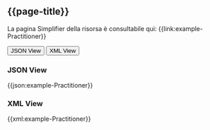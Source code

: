 ## {{page-title}}

La pagina Simplifier della risorsa è consultabile qui: {{link:example-Practitioner}}

<div class="tab">
  <button class="tablinks" onclick="openTab(event, 'JSON View')">JSON View</button>
  <button class="tablinks" onclick="openTab(event, 'XML View')">XML View</button>
</div>

<div id="JSON View" class="tabcontent" style="display:block">
  <h3>JSON View</h3>
{{json:example-Practitioner}}
</div> 

<div id="XML View" class="tabcontent" >
  <h3>XML View</h3>
{{xml:example-Practitioner}}
</div>



